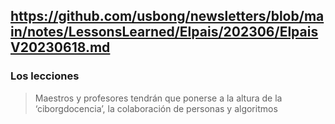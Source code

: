 ## https://github.com/usbong/newsletters/blob/main/notes/LessonsLearned/Elpais/202306/ElpaisV20230618.md

### Los lecciones

> Maestros y profesores tendrán que ponerse a la altura de la ‘ciborgdocencia’, la colaboración de personas y algoritmos
